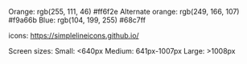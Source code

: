 Orange: rgb(255, 111, 46) #ff6f2e
Alternate orange: rgb(249, 166, 107) #f9a66b
Blue: rgb(104, 199, 255) #68c7ff

icons: https://simplelineicons.github.io/

Screen sizes:
Small: <640px
Medium: 641px-1007px
Large: >1008px
